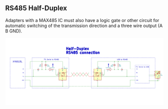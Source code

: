 ## RS485 Half-Duplex

Adapters with a MAX485 IC must also have a logic gate or other circuit for automatic switching of the transmission direction and a three wire output (A B GND).

![](../images/RS485_connection.png)
